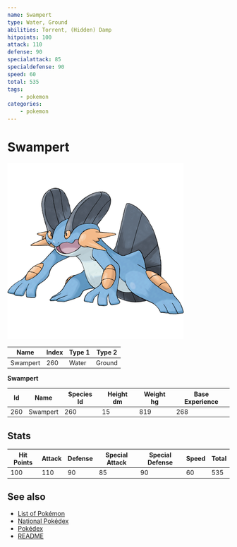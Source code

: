 ```yaml
---
name: Swampert
type: Water, Ground
abilities: Torrent, (Hidden) Damp
hitpoints: 100
attack: 110
defense: 90
specialattack: 85
specialdefense: 90
speed: 60
total: 535
tags:
    - pokemon
categories:
    - pokemon
---
```


# Swampert


![Swampert](images/260.png)

| **Name** | **Index** | **Type 1** | **Type 2** |
|----|----|----|----|
| Swampert | 260 | Water | Ground  |

**Swampert** 




| **Id** | **Name** | **Species Id** | **Height dm** | **Weight hg** | **Base Experience** |
|--------|----------|----------------|------------|------------|---------------------|
| 260 | Swampert | 260 | 15 | 819 | 268 |



## Stats

| **Hit Points** | **Attack** | **Defense** | **Special Attack** | **Special Defense** | **Speed** | **Total** |
|----------------|------------|-------------|--------------------|---------------------|-----------|-----------|
| 100 | 110 | 90 | 85 | 90 | 60 | 535 |

## See also

- [List of Pokémon](../pokemon.md)
- [National Pokédex](../national_pokedex.md)
- [Pokédex](../pokedex.md)
- [README](../README.md)
